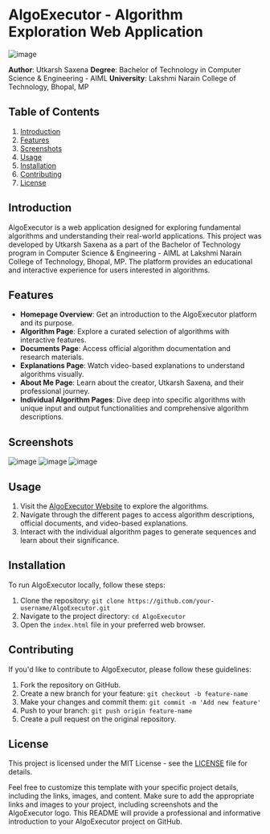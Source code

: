 # AlgoExecutor - Algorithm Exploration Web Application

![image](https://github.com/DeepNets-US/AlgoExecutor/assets/118154709/8019291b-e53f-4423-97b2-979965746d4f)

**Author**: Utkarsh Saxena
**Degree**: Bachelor of Technology in Computer Science & Engineering - AIML
**University**: Lakshmi Narain College of Technology, Bhopal, MP

## Table of Contents

1. [Introduction](#introduction)
2. [Features](#features)
3. [Screenshots](#screenshots)
4. [Usage](#usage)
5. [Installation](#installation)
6. [Contributing](#contributing)
7. [License](#license)


## Introduction

AlgoExecutor is a web application designed for exploring fundamental algorithms and understanding their real-world applications. This project was developed by Utkarsh Saxena as a part of the Bachelor of Technology program in Computer Science & Engineering - AIML at Lakshmi Narain College of Technology, Bhopal, MP. The platform provides an educational and interactive experience for users interested in algorithms.

## Features

- **Homepage Overview**: Get an introduction to the AlgoExecutor platform and its purpose.
- **Algorithm Page**: Explore a curated selection of algorithms with interactive features.
- **Documents Page**: Access official algorithm documentation and research materials.
- **Explanations Page**: Watch video-based explanations to understand algorithms visually.
- **About Me Page**: Learn about the creator, Utkarsh Saxena, and their professional journey.
- **Individual Algorithm Pages**: Dive deep into specific algorithms with unique input and output functionalities and comprehensive algorithm descriptions.

## Screenshots

![image](https://github.com/DeepNets-US/AlgoExecutor/assets/118154709/f37dcbad-50d1-4ad9-9694-e3e276aa6db4)
![image](https://github.com/DeepNets-US/AlgoExecutor/assets/118154709/9542c8ed-3095-4361-8c24-6285886e0b6d)
![image](https://github.com/DeepNets-US/AlgoExecutor/assets/118154709/e7563a4e-71fc-45e8-9bd2-218415f29c7e)


## Usage

1. Visit the [AlgoExecutor Website](link-to-your-website) to explore the algorithms.
2. Navigate through the different pages to access algorithm descriptions, official documents, and video-based explanations.
3. Interact with the individual algorithm pages to generate sequences and learn about their significance.

## Installation

To run AlgoExecutor locally, follow these steps:

1. Clone the repository: `git clone https://github.com/your-username/AlgoExecutor.git`
2. Navigate to the project directory: `cd AlgoExecutor`
3. Open the `index.html` file in your preferred web browser.

## Contributing

If you'd like to contribute to AlgoExecutor, please follow these guidelines:

1. Fork the repository on GitHub.
2. Create a new branch for your feature: `git checkout -b feature-name`
3. Make your changes and commit them: `git commit -m 'Add new feature'`
4. Push to your branch: `git push origin feature-name`
5. Create a pull request on the original repository.

## License

This project is licensed under the MIT License - see the [LICENSE](LICENSE) file for details.

Feel free to customize this template with your specific project details, including the links, images, and content. Make sure to add the appropriate links and images to your project, including screenshots and the AlgoExecutor logo. This README will provide a professional and informative introduction to your AlgoExecutor project on GitHub.
